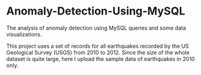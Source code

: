 # Anomaly-Detection-Using-MySQL
The analysis of anomaly detection using MySQL queries and some data visualizations.

This project uses a set of records for all earthquakes recorded by the US Geological Survey (USGS) from 2010 to 2012. Since the size of the whole dataset is quite large, here I upload the sample data of earthquakes in 2010 only.
